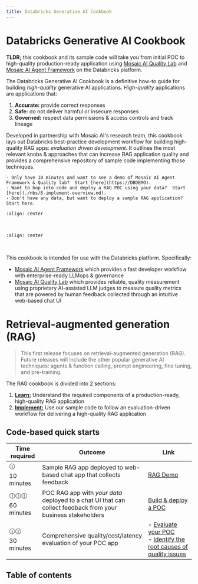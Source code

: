 ```yaml
---
title: Databricks Generative AI Cookbook
---
```


# Databricks Generative AI Cookbook

**TLDR;** this cookbook and its sample code will take you from initial POC to high-quality production-ready application using [Mosaic AI Quality Lab](https://docs.databricks.com/generative-ai/agent-evaluation/index.html) and [Mosaic AI Agent Framework](https://docs.databricks.com/generative-ai/retrieval-augmented-generation.html) on the Databricks platform.

The Databricks Generative AI Cookbook is a definitive how-to guide for building *high-quality* generative AI applications. *High-quality* applications are applications that:
1. **Accurate:** provide correct responses
2. **Safe:** do not deliver harmful or insecure responses
3. **Governed:** respect data permissions & access controls and track lineage

Developed in partnership with Mosaic AI's research team, this cookbook lays out Databricks best-practice development workflow for building high-quality RAG apps: *evaluation driven development.* It outlines the most relevant knobs & approaches that can increase RAG application quality and provides a comprehensive repository of sample code implementing those techniques. 

```{important}
- Only have 10 minutes and want to see a demo of Mosaic AI Agent Framework & Quality lab?  Start [here](https://DBDEMO).
- Want to hop into code and deploy a RAG POC using your data?  Start [here](./nbs/6-implement-overview.md).
- Don't have any data, but want to deploy a sample RAG application?  Start here.
```

```{image} images/index/dbxquality.png
:align: center
```

<br/>


```{image} images/5-hands-on/review_app2.gif
:align: center
```

<br/>

This cookbook is intended for use with the Databricks platform.  Specifically:
- [Mosaic AI Agent Framework](https://docs.databricks.com/generative-ai/retrieval-augmented-generation.html) which provides a fast developer workflow with enterprise-ready LLMops & governance
- [Mosaic AI Quality Lab](https://docs.databricks.com/generative-ai/agent-evaluation/index.html) which provides reliable, quality measurement using proprietary AI-assisted LLM judges to measure quality metrics that are powered by human feedback collected through an intuitive web-based chat UI


# Retrieval-augmented generation (RAG)

> This first release focuses on retrieval-augmented generation (RAG).  Future releases will include the other popular generative AI techniques: agents & function calling, prompt engineering, fine tuning, and pre-training.

The RAG cookbook is divided into 2 sections:
1. [**Learn:**](#learn) Understand the required components of a production-ready, high-quality RAG application
2. [**Implement:**](#implement) Use our sample code to follow an evaluation-driven workflow for delivering a high-quality RAG application

## Code-based quick starts

| Time required | Outcome | Link |
|------ | ---- | ---- |
| 🕧 <br/> 10 minutes | Sample RAG app deployed to web-based chat app that collects feedback | [RAG Demo]((https://DBDEMO)) |
| 🕧🕧🕧 <br/>60 minutes | POC RAG app with *your data* deployed to a chat UI that can collect feedback from your business stakeholders | [Build & deploy a POC](./nbs/5-hands-on-build-poc.md)|
| 🕧🕧 <br/>30 minutes | Comprehensive quality/cost/latency evaluation of your POC app | - [Evaluate your POC](./nbs/5-hands-on-evaluate-poc.md) <br/> - [Identify the root causes of quality issues](./nbs/5-hands-on-improve-quality-step-1.md) |



## Table of contents
<!--
**Table of contents**
1. [RAG overview](./nbs/1-introduction-to-rag): Understand how RAG works at a high-level
2. [RAG fundamentals](./nbs/2-fundamentals-unstructured): Understand the key components in a RAG app
3. [RAG quality knobs](./nbs/3-deep-dive): Understand the knobs Databricks recommends tuning improve RAG app quality 
4. [RAG quality evaluation deep dive](./nbs/4-evaluation): Understand how RAG evaluation works, including creating evaluation sets, the quality metrics that matter, and required developer tooling
5. [Evaluation-driven development](nbs/5-rag-development-workflow.md): Understand Databricks recommended development workflow for building, testing, and deploying a high-quality RAG application: evaluation-driven development-->

```{tableofcontents}
```
<!--
#### Implement

**Table of contents**


1. [Gather Requirements](./nbs/5-hands-on-requirements.md): Requirements you must discover from stakeholders before building a RAG app
2. [Deploy POC to Collect Stakeholder Feedback](./nbs/5-hands-on-build-poc.md): Launch a proof of concept (POC) to gather feedback from stakeholders and understand baseline quality
3. [Evaluate POC’s Quality](./nbs/5-hands-on-evaluate-poc.md): Assess the quality of your POC to identify areas for improvement
4. [Root Cause & Iteratively Fix Quality Issues](./nbs/5-hands-on-improve-quality.md): Diagnose the root causes of any quality issues and apply iterative fixes to improve the app's quality
5. [Deploy & Monitor](./nbs/5-hands-on-deploy-and-monitor.md): Deploy the finalized RAG app to production and continuously monitor its performance to ensure sustained quality.
-->
